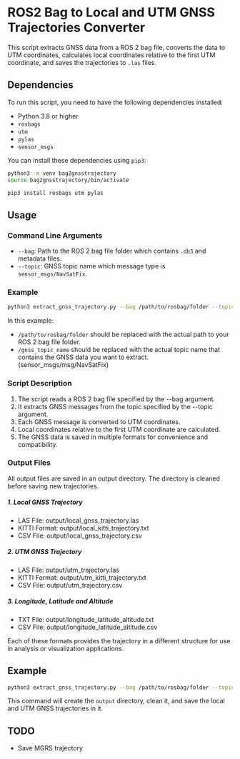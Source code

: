 
# ROS2 Bag to Local and UTM GNSS Trajectories Converter

This script extracts GNSS data from a ROS 2 bag file, converts the data to UTM coordinates, calculates local coordinates relative to the first UTM coordinate, and saves the trajectories to `.las` files.

## Dependencies

To run this script, you need to have the following dependencies installed:

- Python 3.8 or higher
- `rosbags`
- `utm`
- `pylas`
- `sensor_msgs`

You can install these dependencies using `pip3`:

```sh
python3 -m venv bag2gnsstrajectory
source bag2gnsstrajectory/bin/activate

pip3 install rosbags utm pylas
```

## Usage

### Command Line Arguments

- `--bag`: Path to the ROS 2 bag file folder which contains `.db3` and metadata files.
- `--topic`: GNSS topic name which message type is `sensor_msgs/NavSatFix`.

### Example

```sh
python3 extract_gnss_trajectory.py --bag /path/to/rosbag/folder --topic /gnss_topic_name
```

In this example:
- `/path/to/rosbag/folder` should be replaced with the actual path to your ROS 2 bag file folder.
- `/gnss_topic_name` should be replaced with the actual topic name that contains the GNSS data you want to extract. (sensor_msgs/msg/NavSatFix)

### Script Description
1. The script reads a ROS 2 bag file specified by the --bag argument.
2. It extracts GNSS messages from the topic specified by the --topic argument.
3. Each GNSS message is converted to UTM coordinates.
4. Local coordinates relative to the first UTM coordinate are calculated.
5. The GNSS data is saved in multiple formats for convenience and compatibility.

### Output Files

All output files are saved in an output directory. The directory is cleaned before saving new trajectories.

##### 1. Local GNSS Trajectory
- LAS File: output/local_gnss_trajectory.las
- KITTI Format: output/local_kitti_trajectory.txt
- CSV File: output/local_gnss_trajectory.csv

##### 2. UTM GNSS Trajectory
- LAS File: output/utm_trajectory.las
- KITTI Format: output/utm_kitti_trajectory.txt
- CSV File: output/utm_trajectory.csv

##### 3. Longitude, Latitude and Altitude
- TXT File: output/longitude_latitude_altitude.txt
- CSV File: output/longitude_latitude_altitude.csv

Each of these formats provides the trajectory in a different structure for use in analysis or visualization applications.

## Example

```sh
python3 extract_gnss_trajectory.py --bag /path/to/rosbag/folder --topic /gnss_topic_name
```

This command will create the `output` directory, clean it, and save the local and UTM GNSS trajectories in it.

## TODO

- Save MGRS trajectory
